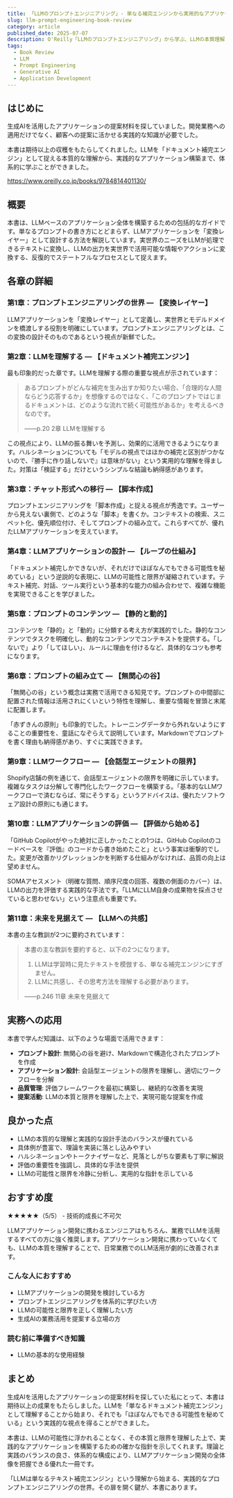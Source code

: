 ```yaml
---
title: 「LLMのプロンプトエンジニアリング」- 単なる補完エンジンから実用的なアプリケーションへ
slug: llm-prompt-engineering-book-review
category: article
published_date: 2025-07-07
description: O'Reilly「LLMのプロンプトエンジニアリング」から学ぶ、LLMの本質理解と実践的なアプリケーション構築手法。ドキュメント補完エンジンという視点から始まる、プロンプトエンジニアリングの体系的な知識。
tags:
  - Book Review
  - LLM
  - Prompt Engineering
  - Generative AI
  - Application Development
---
```


## はじめに

生成AIを活用したアプリケーションの提案材料を探していました。開発業務への適用だけでなく、顧客への提案に活かせる実践的な知識が必要でした。

本書は期待以上の収穫をもたらしてくれました。LLMを「ドキュメント補完エンジン」として捉える本質的な理解から、実践的なアプリケーション構築まで、体系的に学ぶことができました。

https://www.oreilly.co.jp/books/9784814401130/

## 概要

本書は、LLMベースのアプリケーション全体を構築するための包括的なガイドです。単なるプロンプトの書き方にとどまらず、LLMアプリケーションを「変換レイヤー」として設計する方法を解説しています。実世界のニーズをLLMが処理できるテキストに変換し、LLMの出力を実世界で活用可能な情報やアクションに変換する、反復的でステートフルなプロセスとして捉えます。

## 各章の詳細

### 第1章：プロンプトエンジニアリングの世界 ― 【変換レイヤー】

LLMアプリケーションを「変換レイヤー」として定義し、実世界とモデルドメインを橋渡しする役割を明確にしています。プロンプトエンジニアリングとは、この変換の設計そのものであるという視点が新鮮でした。

### 第2章：LLMを理解する ― 【ドキュメント補完エンジン】

最も印象的だった章です。LLMを理解する際の重要な視点が示されています：

> あるプロンプトがどんな補完を生み出すか知りたい場合、「合理的な人間ならどう応答するか」を想像するのではなく、「このプロンプトではじまるドキュメントは、どのような流れで続く可能性があるか」を考えるべきなのです。
> 
> ——p.20 2章 LLMを理解する

この視点により、LLMの振る舞いを予測し、効果的に活用できるようになります。ハルシネーションについても「モデルの視点ではほかの補完と区別がつかないので、『勝手に作り話しないで』は意味がない」という実用的な理解を得ました。対策は「検証する」だけというシンプルな結論も納得感があります。

### 第3章：チャット形式への移行 ― 【脚本作成】

プロンプトエンジニアリングを「脚本作成」と捉える視点が秀逸です。ユーザーから見えない裏側で、どのような「脚本」を書くか。コンテキストの検索、スニペット化、優先順位付け、そしてプロンプトの組み立て。これらすべてが、優れたLLMアプリケーションを支えています。

### 第4章：LLMアプリケーションの設計 ― 【ループの仕組み】

「ドキュメント補完しかできないが、それだけでほぼなんでもできる可能性を秘めている」という逆説的な表現に、LLMの可能性と限界が凝縮されています。テキスト補完、対話、ツール実行という基本的な能力の組み合わせで、複雑な機能を実現できることを学びました。

### 第5章：プロンプトのコンテンツ ― 【静的と動的】

コンテンツを「静的」と「動的」に分類する考え方が実践的でした。静的なコンテンツでタスクを明確化し、動的なコンテンツでコンテキストを提供する。「しないで」より「してほしい」、ルールに理由を付けるなど、具体的なコツも参考になります。

### 第6章：プロンプトの組み立て ― 【無関心の谷】

「無関心の谷」という概念は実務で活用できる知見です。プロンプトの中間部に配置された情報は活用されにくいという特性を理解し、重要な情報を冒頭と末尾に配置します。

「赤ずきんの原則」も印象的でした。トレーニングデータから外れないようにすることの重要性を、童話になぞらえて説明しています。Markdownでプロンプトを書く理由も納得感があり、すぐに実践できます。

### 第9章：LLMワークフロー ― 【会話型エージェントの限界】

Shopify店舗の例を通じて、会話型エージェントの限界を明確に示しています。複雑なタスクは分解して専門化したワークフローを構築する。「基本的なLLMワークフローで済むならば、常にそうする」というアドバイスは、優れたソフトウェア設計の原則にも通じます。

### 第10章：LLMアプリケーションの評価 ― 【評価から始める】

「GitHub Copilotがやった絶対に正しかったことの1つは、GitHub Copilotのコードベースを『評価』のコードから書き始めたこと」という事実は衝撃的でした。変更が改善かリグレッションかを判断する仕組みがなければ、品質の向上は望めません。

SOMAアセスメント（明確な質問、順序尺度の回答、複数の側面のカバー）は、LLMの出力を評価する実践的な手法です。「LLMにLLM自身の成果物を採点させていると思わせない」という注意点も重要です。

### 第11章：未来を見据えて ― 【LLMへの共感】

本書の主な教訓が2つに要約されています：

> 本書の主な教訓を要約すると、以下の2つになります。
> 
> 1. LLMは学習時に見たテキストを模倣する、単なる補完エンジンにすぎません。
> 2. LLMに共感し、その思考方法を理解する必要があります。
> 
> ——p.246 11章 未来を見据えて

## 実務への応用

本書で学んだ知識は、以下のような場面で活用できます：

- **プロンプト設計**: 無関心の谷を避け、Markdownで構造化されたプロンプトを作成
- **アプリケーション設計**: 会話型エージェントの限界を理解し、適切にワークフローを分解
- **品質管理**: 評価フレームワークを最初に構築し、継続的な改善を実現
- **提案活動**: LLMの本質と限界を理解した上で、実現可能な提案を作成

## 良かった点

- LLMの本質的な理解と実践的な設計手法のバランスが優れている
- 具体例が豊富で、理論を実装に落とし込みやすい
- ハルシネーションやトークナイザーなど、見落としがちな要素も丁寧に解説
- 評価の重要性を強調し、具体的な手法を提供
- LLMの可能性と限界を冷静に分析し、実用的な指針を示している

## おすすめ度

★★★★★（5/5） - 技術的成長に不可欠

LLMアプリケーション開発に携わるエンジニアはもちろん、業務でLLMを活用するすべての方に強く推奨します。アプリケーション開発に携わっていなくても、LLMの本質を理解することで、日常業務でのLLM活用が劇的に改善されます。

### こんな人におすすめ
- LLMアプリケーションの開発を検討している方
- プロンプトエンジニアリングを体系的に学びたい方
- LLMの可能性と限界を正しく理解したい方
- 生成AIの業務活用を提案する立場の方

### 読む前に準備すべき知識
- LLMの基本的な使用経験

## まとめ

生成AIを活用したアプリケーションの提案材料を探していた私にとって、本書は期待以上の成果をもたらしました。LLMを「単なるドキュメント補完エンジン」として理解することから始まり、それでも「ほぼなんでもできる可能性を秘めている」という実践的な視点を得ることができました。

本書は、LLMの可能性に浮かれることなく、その本質と限界を理解した上で、実践的なアプリケーションを構築するための確かな指針を示してくれます。理論と実践のバランスの良さ、体系的な構成により、LLMアプリケーション開発の全体像を把握できる優れた一冊です。

「LLMは単なるテキスト補完エンジン」という理解から始まる、実践的なプロンプトエンジニアリングの世界。その扉を開く鍵が、本書にあります。
